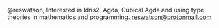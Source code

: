 @reswatson,
Interested in Idris2, Agda, Cubical Agda and using type theories in mathematics and programming.
reswatson@protonmail.com

<!---
reswatson/reswatson is a ✨ special ✨ repository because its `README.md` (this file) appears on your GitHub profile.
You can click the Preview link to take a look at your changes.
--->
